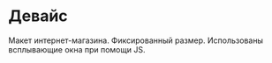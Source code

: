 # Девайс

Макет интернет-магазина.
Фиксированный размер.
Использованы всплывающие окна при помощи JS.
